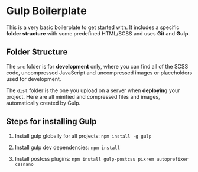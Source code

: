 # Gulp Boilerplate

This is a very basic boilerplate to get started with. It includes a specific **folder structure** with some predefined HTML/SCSS and uses **Git** and **Gulp**.

## Folder Structure

The `src` folder is for **development** only, where you can find all of the SCSS code, uncompressed JavaScript and uncompressed images or placeholders used for development.

The `dist` folder is the one you upload on a server when **deploying** your project. Here are all minified and compressed files and images, automatically created by Gulp.

## Steps for installing Gulp

1. Install gulp globally for all projects:
```npm install -g gulp```

2. Install gulp dev dependencies:
```npm install```

3. Install postcss plugins:
```npm install gulp-postcss pixrem autoprefixer cssnano```
